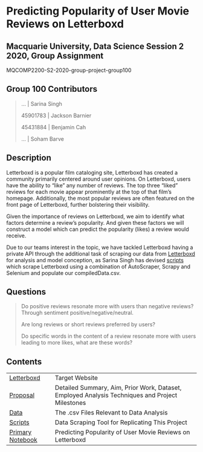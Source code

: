 # Predicting Popularity of User Movie Reviews on Letterboxd

## Macquarie University, Data Science Session 2 2020, Group Assignment
MQCOMP2200-S2-2020-group-project-group100
## Group 100 Contributors
   
   >... | Sarina Singh
   >
   >45901783 | Jackson Barnier
   >
   >45431884 | Benjamin Cah
   >
   >... | Soham Barve

## Description

Letterboxd is a popular film cataloging site, Letterboxd has created a community primarily centered around user opinions. On Letterboxd, users have the ability to “like” any number of reviews. The top three “liked” reviews for each movie appear prominently at the top of that film’s homepage. Additionally, the most popular reviews are often featured on the front page of Letterboxd, further bolstering their visibility.

Given the importance of reviews on Letterboxd, we aim to identify what factors determine a review’s popularity. And given these factors we will construct a model which can predict the popularity (likes) a review would receive.

Due to our teams interest in the topic, we have tackled Letterboxd having a private API through the additional task of scraping our data from [Letterboxd](https://letterboxd.com/) for analysis and model conception, as Sarina Singh has devised [scripts](https://github.com/MQCOMP2200-S2-2020/group-project-group100/tree/master/scripts) which scrape Letterboxd using a combination of AutoScraper, Scrapy and Selenium and populate our compiledData.csv.

## Questions
> Do positive reviews resonate more with users than negative reviews? Through sentiment positive/negative/neutral.
   >
   > Are long reviews or short reviews preferred by users? 
   >
   > Do specific words in the content of a review resonate more with users leading to more likes, what are these words?


## Contents
|||
|---|---|
|[Letterboxd](https://letterboxd.com/)|Target Website|
|[Proposal](https://github.com/MQCOMP2200-S2-2020/group-project-group100/blob/master/Proposal.md)|Detailed Summary, Aim, Prior Work, Dataset, Employed Analysis Techniques and Project Milestones|
|[Data](https://github.com/MQCOMP2200-S2-2020/group-project-group100/tree/master/data)|The .csv Files Relevant to Data Analysis|
|[Scripts](https://github.com/MQCOMP2200-S2-2020/group-project-group100/tree/master/scripts)|Data Scraping Tool for Replicating This Project|
|[Primary Notebook](https://github.com/MQCOMP2200-S2-2020/group-project-group100/blob/master/Data%20Science%20Analysis%20Letterboxd.ipynb)|Predicting Popularity of User Movie Reviews on Letterboxd|
